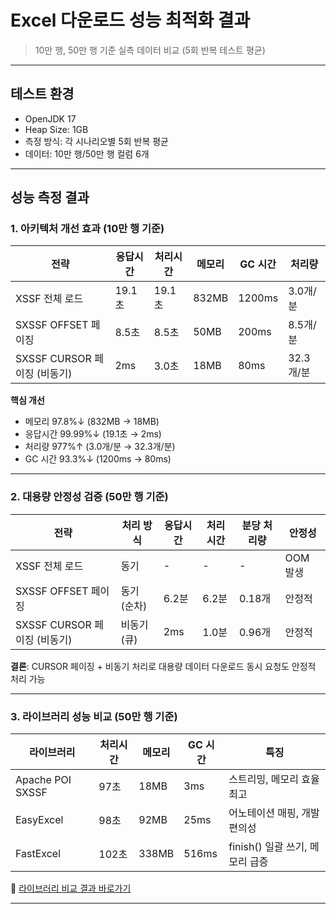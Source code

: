 # Excel 다운로드 성능 최적화 결과

> 10만 행, 50만 행 기준 실측 데이터 비교 (5회 반복 테스트 평균)

---

## 테스트 환경

- OpenJDK 17
- Heap Size: 1GB
- 측정 방식: 각 시나리오별 5회 반복 평균
- 데이터: 10만 행/50만 행 컬럼 6개

---

## 성능 측정 결과

### 1. 아키텍처 개선 효과 (10만 행 기준)

| 전략                     | 응답시간 | 처리시간 | 메모리 | GC 시간 | 처리량 |
|------------------------|---------|---------|--------|---------|--------|
| XSSF 전체 로드             | 19.1초 | 19.1초 | 832MB | 1200ms | 3.0개/분 |
| SXSSF OFFSET 페이징       | 8.5초 | 8.5초 | 50MB | 200ms | 8.5개/분 |
| SXSSF CURSOR 페이징 (비동기) | 2ms | 3.0초 | 18MB | 80ms | 32.3개/분 |

**핵심 개선**
- 메모리 97.8%↓ (832MB → 18MB)
- 응답시간 99.99%↓ (19.1초 → 2ms)
- 처리량 977%↑ (3.0개/분 → 32.3개/분)
- GC 시간 93.3%↓ (1200ms → 80ms)

---

### 2. 대용량 안정성 검증 (50만 행 기준)

| 전략 | 처리 방식 | 응답시간 | 처리시간 | 분당 처리량 | 안정성 |
|------|----------|----------|---------|------------|--------|
| XSSF 전체 로드 | 동기 | - | - | - | OOM 발생 |
| SXSSF OFFSET 페이징 | 동기 (순차) | 6.2분 | 6.2분 | 0.18개 | 안정적 |
| SXSSF CURSOR 페이징 (비동기) | 비동기 (큐) | 2ms | 1.0분 | 0.96개 | 안정적 |

**결론**: CURSOR 페이징 + 비동기 처리로 대용량 데이터 다운로드 동시 요청도 안정적 처리 가능

---

### 3. 라이브러리 성능 비교 (50만 행 기준)

| 라이브러리 | 처리시간 | 메모리 | GC 시간 | 특징 |
|-----------|---------|--------|---------|------|
| Apache POI SXSSF | 97초 | 18MB | 3ms | 스트리밍, 메모리 효율 최고 |
| EasyExcel | 98초 | 92MB | 25ms | 어노테이션 매핑, 개발 편의성 |
| FastExcel | 102초 | 338MB | 516ms | finish() 일괄 쓰기, 메모리 급증 |

📎 [라이브러리 비교 결과 바로가기](./library-performance-analysis.md)

---